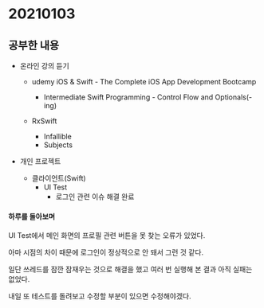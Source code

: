# 20210103

## 공부한 내용
+ 온라인 강의 듣기
  - udemy iOS & Swift - The Complete iOS App Development Bootcamp
    * Intermediate Swift Programming - Control Flow and Optionals(-ing)

  - RxSwift
    * Infallible
    * Subjects

+ 개인 프로젝트
  - 클라이언트(Swift)
    * UI Test
      + 로그인 관련 이슈 해결 완료
      
#### 하루를 돌아보며
UI Test에서 메인 화면의 프로필 관련 버튼을 못 찾는 오류가 있었다.

아마 시점의 차이 때문에 로그인이 정상적으로 안 돼서 그런 것 같다.

일단 쓰레드를 잠깐 잠재우는 것으로 해결을 했고 여러 번 실행해 본 결과 아직 실패는 없었다.

내일 또 테스트를 돌려보고 수정할 부분이 있으면 수정해야겠다.

